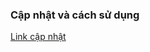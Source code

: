 ### Cập nhật và cách sử dụng

[Link cập nhật](https://coda.io/d/DSC_dKH2Xeobgge/DE-Learning_suD01#_lu-px)

